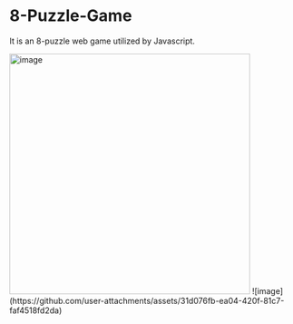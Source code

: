 # 8-Puzzle-Game

It is an 8-puzzle web game utilized by Javascript.

<img width="424" alt="image" src="https://github.com/user-attachments/assets/74d488e6-89cd-4625-a494-3b96a40e1f3a">
![image](https://github.com/user-attachments/assets/31d076fb-ea04-420f-81c7-faf4518fd2da)

